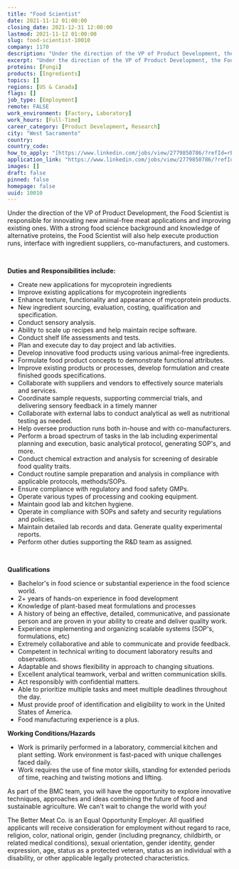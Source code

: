 ```yaml
---
title: "Food Scientist"
date: 2021-11-12 01:00:00
closing_date: 2021-12-31 12:00:00
lastmod: 2021-11-12 01:00:00
slug: food-scientist-10010
company: 1170
description: "Under the direction of the VP of Product Development, the Food Scientist is responsible for innovating new animal-free meat applications and improving existing ones. With a strong food science background and knowledge of alternative proteins, the Food Scientist will also help execute production runs, interface with ingredient suppliers, co-manufacturers, and customers.  Duties and Responsibilities include:"
excerpt: "Under the direction of the VP of Product Development, the Food Scientist is responsible for innovating new animal-free meat applications and improving existing ones. With a strong food science background and knowledge of alternative proteins, the Food Scientist will also help execute production runs, interface with ingredient suppliers, co-manufacturers, and customers.  Duties and Responsibilities include:"
proteins: [Fungi]
products: [Ingredients]
topics: []
regions: [US & Canada]
flags: []
job_type: [Employment]
remote: FALSE
work_environment: [Factory, Laboratory]
work_hours: [Full-Time]
career_category: [Product Development, Research]
city: "West Sacramento"
country: 
country_code: 
how_to_apply: "[https://www.linkedin.com/jobs/view/2779850786/?refId=rEQkgnkhR12zBtTxEo...](https://www.linkedin.com/jobs/view/2779850786/?refId=rEQkgnkhR12zBtTxEokMQw%3D%3D)"
application_link: "https://www.linkedin.com/jobs/view/2779850786/?refId=rEQkgnkhR12zBtTxEokMQw%3D%3D"
images: []
draft: false
pinned: false
homepage: false
uuid: 10010
---
```

Under the direction of the VP of Product Development, the Food Scientist
is responsible for innovating new animal-free meat applications and
improving existing ones. With a strong food science background and
knowledge of alternative proteins, the Food Scientist will also help
execute production runs, interface with ingredient suppliers,
co-manufacturers, and customers. 

 

**Duties and Responsibilities include:**

-   Create new applications for mycoprotein ingredients
-   Improve existing applications for mycoprotein ingredients
-   Enhance texture, functionality and appearance of mycoprotein
    products.
-   New ingredient sourcing, evaluation, costing, qualification and
    specification.
-   Conduct sensory analysis.
-   Ability to scale up recipes and help maintain recipe software.
-   Conduct shelf life assessments and tests.
-   Plan and execute day to day project and lab activities.
-   Develop innovative food products using various animal-free
    ingredients.
-   Formulate food product concepts to demonstrate functional
    attributes.
-   Improve existing products or processes, develop formulation and
    create finished goods specifications.
-   Collaborate with suppliers and vendors to effectively source
    materials and services.
-   Coordinate sample requests, supporting commercial trials, and
    delivering sensory feedback in a timely manner
-   Collaborate with external labs to conduct analytical as well as
    nutritional testing as needed.
-   Help oversee production runs both in-house and with
    co-manufacturers.
-   Perform a broad spectrum of tasks in the lab including experimental
    planning and execution, basic analytical protocol, generating SOP's,
    and more.
-   Conduct chemical extraction and analysis for screening of desirable
    food quality traits.
-   Conduct routine sample preparation and analysis in compliance with
    applicable protocols, methods/SOPs.
-   Ensure compliance with regulatory and food safety GMPs.
-   Operate various types of processing and cooking equipment.
-   Maintain good lab and kitchen hygiene.
-   Operate in compliance with SOPs and safety and security regulations
    and policies.
-   Maintain detailed lab records and data. Generate quality
    experimental reports.
-   Perform other duties supporting the R&D team as assigned.

 

**Qualifications**

-   Bachelor's in food science or substantial experience in the food
    science world.
-   2+ years of hands-on experience in food development
-   Knowledge of plant-based meat formulations and processes
-   A history of being an effective, detailed, communicative, and
    passionate person and are proven in your ability to create and
    deliver quality work.
-   Experience implementing and organizing scalable systems (SOP's,
    formulations, etc)
-   Extremely collaborative and able to communicate and provide
    feedback.
-   Competent in technical writing to document laboratory results and
    observations.
-   Adaptable and shows flexibility in approach to changing situations.
-   Excellent analytical teamwork, verbal and written communication
    skills.
-   Act responsibly with confidential matters.
-   Able to prioritize multiple tasks and meet multiple deadlines
    throughout the day.
-   Must provide proof of identification and eligibility to work in the
    United States of America.
-   Food manufacturing experience is a plus.

**Working Conditions/Hazards**

-   Work is primarily performed in a laboratory, commercial kitchen and
    plant setting. Work environment is fast-paced with unique challenges
    faced daily.
-   Work requires the use of fine motor skills, standing for extended
    periods of time, reaching and twisting motions and lifting.

As part of the BMC team, you will have the opportunity to explore
innovative techniques, approaches and ideas combining the future of food
and sustainable agriculture. We can't wait to change the world with you!

The Better Meat Co. is an Equal Opportunity Employer. All qualified
applicants will receive consideration for employment without regard to
race, religion, color, national origin, gender (including pregnancy,
childbirth, or related medical conditions), sexual orientation, gender
identity, gender expression, age, status as a protected veteran, status
as an individual with a disability, or other applicable legally
protected characteristics.
